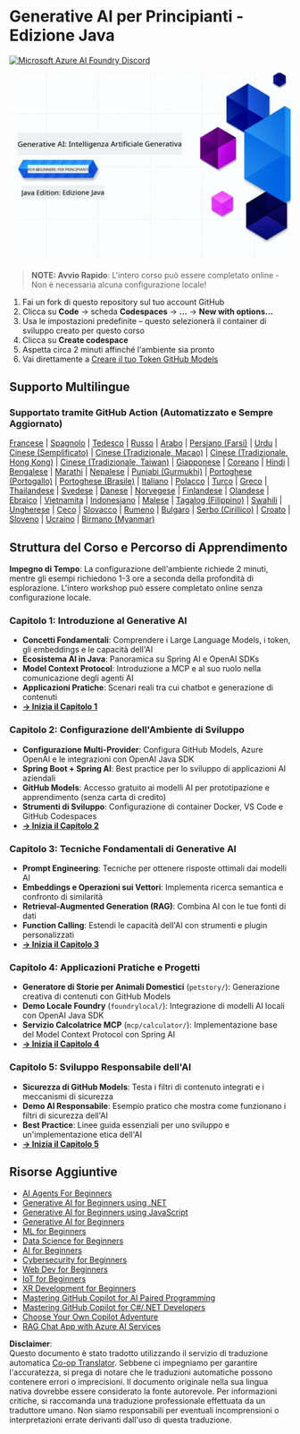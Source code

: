 <!--
CO_OP_TRANSLATOR_METADATA:
{
  "original_hash": "0f080f1f2a635610b5f6eff5a58a9590",
  "translation_date": "2025-07-25T07:44:46+00:00",
  "source_file": "README.md",
  "language_code": "it"
}
-->
# Generative AI per Principianti - Edizione Java
[![Microsoft Azure AI Foundry Discord](https://dcbadge.limes.pink/api/server/ByRwuEEgH4)](https://discord.com/invite/ByRwuEEgH4)

![Generative AI per Principianti - Edizione Java](../../translated_images/beg-genai-series.61edc4a6b2cc54284fa2d70eda26dc0ca2669e26e49655b842ea799cd6e16d2a.it.png)

> **NOTE: Avvio Rapido**: L'intero corso può essere completato online - Non è necessaria alcuna configurazione locale!
1. Fai un fork di questo repository sul tuo account GitHub
2. Clicca su **Code** → scheda **Codespaces** → **...** → **New with options...**
3. Usa le impostazioni predefinite – questo selezionerà il container di sviluppo creato per questo corso
4. Clicca su **Create codespace**
5. Aspetta circa 2 minuti affinché l'ambiente sia pronto
6. Vai direttamente a [Creare il tuo Token GitHub Models](./02-SetupDevEnvironment/README.md#step-2-create-a-github-personal-access-token)

## Supporto Multilingue

### Supportato tramite GitHub Action (Automatizzato e Sempre Aggiornato)

[Francese](../fr/README.md) | [Spagnolo](../es/README.md) | [Tedesco](../de/README.md) | [Russo](../ru/README.md) | [Arabo](../ar/README.md) | [Persiano (Farsi)](../fa/README.md) | [Urdu](../ur/README.md) | [Cinese (Semplificato)](../zh/README.md) | [Cinese (Tradizionale, Macao)](../mo/README.md) | [Cinese (Tradizionale, Hong Kong)](../hk/README.md) | [Cinese (Tradizionale, Taiwan)](../tw/README.md) | [Giapponese](../ja/README.md) | [Coreano](../ko/README.md) | [Hindi](../hi/README.md) | [Bengalese](../bn/README.md) | [Marathi](../mr/README.md) | [Nepalese](../ne/README.md) | [Punjabi (Gurmukhi)](../pa/README.md) | [Portoghese (Portogallo)](../pt/README.md) | [Portoghese (Brasile)](../br/README.md) | [Italiano](./README.md) | [Polacco](../pl/README.md) | [Turco](../tr/README.md) | [Greco](../el/README.md) | [Thailandese](../th/README.md) | [Svedese](../sv/README.md) | [Danese](../da/README.md) | [Norvegese](../no/README.md) | [Finlandese](../fi/README.md) | [Olandese](../nl/README.md) | [Ebraico](../he/README.md) | [Vietnamita](../vi/README.md) | [Indonesiano](../id/README.md) | [Malese](../ms/README.md) | [Tagalog (Filippino)](../tl/README.md) | [Swahili](../sw/README.md) | [Ungherese](../hu/README.md) | [Ceco](../cs/README.md) | [Slovacco](../sk/README.md) | [Rumeno](../ro/README.md) | [Bulgaro](../bg/README.md) | [Serbo (Cirillico)](../sr/README.md) | [Croato](../hr/README.md) | [Sloveno](../sl/README.md) | [Ucraino](../uk/README.md) | [Birmano (Myanmar)](../my/README.md)

## Struttura del Corso e Percorso di Apprendimento

**Impegno di Tempo**: La configurazione dell'ambiente richiede 2 minuti, mentre gli esempi richiedono 1-3 ore a seconda della profondità di esplorazione. L'intero workshop può essere completato online senza configurazione locale.

### **Capitolo 1: Introduzione al Generative AI**
- **Concetti Fondamentali**: Comprendere i Large Language Models, i token, gli embeddings e le capacità dell'AI
- **Ecosistema AI in Java**: Panoramica su Spring AI e OpenAI SDKs
- **Model Context Protocol**: Introduzione a MCP e al suo ruolo nella comunicazione degli agenti AI
- **Applicazioni Pratiche**: Scenari reali tra cui chatbot e generazione di contenuti
- **[→ Inizia il Capitolo 1](./01-IntroToGenAI/README.md)**

### **Capitolo 2: Configurazione dell'Ambiente di Sviluppo**
- **Configurazione Multi-Provider**: Configura GitHub Models, Azure OpenAI e le integrazioni con OpenAI Java SDK
- **Spring Boot + Spring AI**: Best practice per lo sviluppo di applicazioni AI aziendali
- **GitHub Models**: Accesso gratuito ai modelli AI per prototipazione e apprendimento (senza carta di credito)
- **Strumenti di Sviluppo**: Configurazione di container Docker, VS Code e GitHub Codespaces
- **[→ Inizia il Capitolo 2](./02-SetupDevEnvironment/README.md)**

### **Capitolo 3: Tecniche Fondamentali di Generative AI**
- **Prompt Engineering**: Tecniche per ottenere risposte ottimali dai modelli AI
- **Embeddings e Operazioni sui Vettori**: Implementa ricerca semantica e confronto di similarità
- **Retrieval-Augmented Generation (RAG)**: Combina AI con le tue fonti di dati
- **Function Calling**: Estendi le capacità dell'AI con strumenti e plugin personalizzati
- **[→ Inizia il Capitolo 3](./03-CoreGenerativeAITechniques/README.md)**

### **Capitolo 4: Applicazioni Pratiche e Progetti**
- **Generatore di Storie per Animali Domestici** (`petstory/`): Generazione creativa di contenuti con GitHub Models
- **Demo Locale Foundry** (`foundrylocal/`): Integrazione di modelli AI locali con OpenAI Java SDK
- **Servizio Calcolatrice MCP** (`mcp/calculator/`): Implementazione base del Model Context Protocol con Spring AI
- **[→ Inizia il Capitolo 4](./04-PracticalSamples/README.md)**

### **Capitolo 5: Sviluppo Responsabile dell'AI**
- **Sicurezza di GitHub Models**: Testa i filtri di contenuto integrati e i meccanismi di sicurezza
- **Demo AI Responsabile**: Esempio pratico che mostra come funzionano i filtri di sicurezza dell'AI
- **Best Practice**: Linee guida essenziali per uno sviluppo e un'implementazione etica dell'AI
- **[→ Inizia il Capitolo 5](./05-ResponsibleGenAI/README.md)**

## Risorse Aggiuntive 

- [AI Agents For Beginners](https://github.com/microsoft/ai-agents-for-beginners)
- [Generative AI for Beginners using .NET](https://github.com/microsoft/Generative-AI-for-beginners-dotnet)
- [Generative AI for Beginners using JavaScript](https://github.com/microsoft/generative-ai-with-javascript)
- [Generative AI for Beginners](https://github.com/microsoft/generative-ai-for-beginners)
- [ML for Beginners](https://aka.ms/ml-beginners)
- [Data Science for Beginners](https://aka.ms/datascience-beginners)
- [AI for Beginners](https://aka.ms/ai-beginners)
- [Cybersecurity for Beginners](https://github.com/microsoft/Security-101)
- [Web Dev for Beginners](https://aka.ms/webdev-beginners)
- [IoT for Beginners](https://aka.ms/iot-beginners)
- [XR Development for Beginners](https://github.com/microsoft/xr-development-for-beginners)
- [Mastering GitHub Copilot for AI Paired Programming](https://aka.ms/GitHubCopilotAI)
- [Mastering GitHub Copilot for C#/.NET Developers](https://github.com/microsoft/mastering-github-copilot-for-dotnet-csharp-developers)
- [Choose Your Own Copilot Adventure](https://github.com/microsoft/CopilotAdventures)
- [RAG Chat App with Azure AI Services](https://github.com/Azure-Samples/azure-search-openai-demo-java)

**Disclaimer**:  
Questo documento è stato tradotto utilizzando il servizio di traduzione automatica [Co-op Translator](https://github.com/Azure/co-op-translator). Sebbene ci impegniamo per garantire l'accuratezza, si prega di notare che le traduzioni automatiche possono contenere errori o imprecisioni. Il documento originale nella sua lingua nativa dovrebbe essere considerato la fonte autorevole. Per informazioni critiche, si raccomanda una traduzione professionale effettuata da un traduttore umano. Non siamo responsabili per eventuali incomprensioni o interpretazioni errate derivanti dall'uso di questa traduzione.